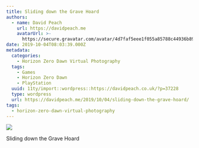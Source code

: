 ```yaml
---
title: Sliding down the Grave Hoard
authors:
  - name: David Peach
    url: https://davidpeach.me
    avatarUrl: >-
      https://secure.gravatar.com/avatar/4d7faf5eee1f055a85788c44936b8995eaab6dfb004e7854ec747ccb272e91ee?s=96&d=mm&r=g
date: 2019-10-04T08:03:39.000Z
metadata:
  categories:
    - Horizon Zero Dawn Virtual Photography
  tags:
    - Games
    - Horizon Zero Dawn
    - PlayStation
  uuid: 11ty/import::wordpress::https://davidpeach.co.uk/?p=37228
  type: wordpress
  url: https://davidpeach.me/2019/10/04/sliding-down-the-grave-hoard/
tags:
  - horizon-zero-dawn-virtual-photography
---
```

[![](/assets/Sliding-down-the-Grave-Hoard-s-mITu1PwCjbhv.jpg)](/assets/Sliding-down-the-Grave-Hoard-s-mITu1PwCjbhv.jpg)

Sliding down the Grave Hoard